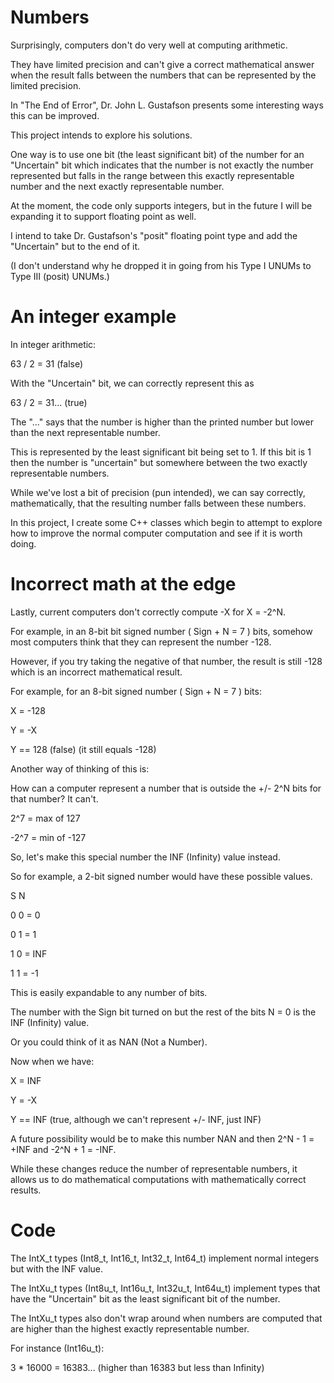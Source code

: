 Numbers
=======

Surprisingly, computers don't do very well at computing arithmetic.

They have limited precision and can't give a correct mathematical answer when
the result falls between the numbers that can be represented by the limited
precision.

In "The End of Error", Dr. John L. Gustafson presents some interesting ways
this can be improved.

This project intends to explore his solutions.

One way is to use one bit (the least significant bit) of the number for an
"Uncertain" bit which indicates that the number is not exactly the number
represented but falls in the range between this exactly representable number
and the next exactly representable number.

At the moment, the code only supports integers, but in the future I will be
expanding it to support floating point as well.

I intend to take Dr. Gustafson's "posit" floating point type and add the
"Uncertain" but to the end of it.

(I don't understand why he dropped it in going from his Type I UNUMs to 
Type III (posit) UNUMs.)

An integer example
==================

In integer arithmetic:

63 / 2 = 31 (false)

With the "Uncertain" bit, we can correctly represent this as

63 / 2 = 31... (true)

The "..." says that the number is higher than the printed number but lower than the next representable number.

This is represented by the least significant bit being set to 1.
If this bit is 1 then the number is "uncertain" but somewhere between the two
exactly representable numbers.

While we've lost a bit of precision (pun intended), we can say correctly,
mathematically, that the resulting number falls between these numbers.

In this project, I create some C++ classes which begin to attempt to explore
how to improve the normal computer computation and see if it is worth doing.


Incorrect math at the edge
==========================

Lastly, current computers don't correctly compute -X for X = -2^N.

For example, in an 8-bit bit signed number ( Sign + N = 7 ) bits, somehow most
computers think that they can represent the number -128.

However, if you try taking the negative of that number, the result is still -128
which is an incorrect mathematical result.

For example, for an 8-bit signed number ( Sign + N = 7 ) bits:

X = -128

Y = -X

Y == 128 (false) (it still equals -128)

Another way of thinking of this is:

How can a computer represent a number that is outside the +/- 2^N bits for that
number?  It can't.

 2^7 = max of  127

-2^7 = min of -127

So, let's make this special number the INF (Infinity) value instead.

So for example, a 2-bit signed number would have these possible values.

S N

0 0 = 0

0 1 = 1

1 0 = INF

1 1 = -1

This is easily expandable to any number of bits.

The number with the Sign bit turned on but the rest of the bits N = 0 is the
INF (Infinity) value.

Or you could think of it as NAN (Not a Number).

Now when we have:

X = INF

Y = -X

Y == INF (true, although we can't represent +/- INF, just INF)

A future possibility would be to make this number NAN and
then 2^N - 1 = +INF and -2^N + 1 = -INF.

While these changes reduce the number of representable numbers, it allows
us to do mathematical computations with mathematically correct results.

Code
====

The IntX_t types (Int8_t, Int16_t, Int32_t, Int64_t) implement normal
integers but with the INF value.

The IntXu_t types (Int8u_t, Int16u_t, Int32u_t, Int64u_t) implement types
that have the "Uncertain" bit as the least significant bit of the number.

The IntXu_t types also don't wrap around when numbers are computed that are
higher than the highest exactly representable number.

For instance (Int16u_t):

3 * 16000 = 16383... (higher than 16383 but less than Infinity)

